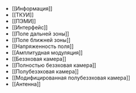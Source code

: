 - [[Информация]]
- [[ТКУИ]]
- [[ПЭМИ]]
- [[Интерфейс]]
- [[Поле дальней зоны]]
- [[Поле ближней зоны]]
- [[Напряженность поля]]
- [[Амплитудная модуляция]]
- [[Безэховая камера]]
- [[Полностью безэховая камера]]
- [[Полубезэховая камера]]
- [[Модифицированная полубезэховая камера]]
- [[Антенна]]